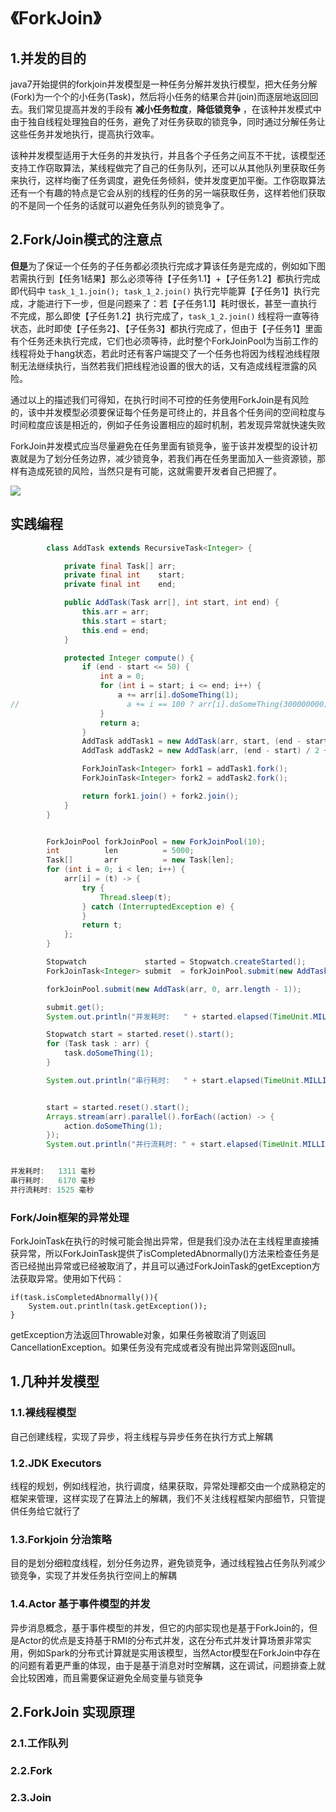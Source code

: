 # 《ForkJoin》

## 1.并发的目的

java7开始提供的forkjoin并发模型是一种任务分解并发执行模型，把大任务分解\(Fork\)为一个个的小任务\(Task\)，然后将小任务的结果合并\(join\)而逐层地返回回去。我们常见提高并发的手段有 **减小任务粒度**，**降低锁竞争** ，在该种并发模式中由于独自线程处理独自的任务，避免了对任务获取的锁竞争，同时通过分解任务让这些任务并发地执行，提高执行效率。

该种并发模型适用于大任务的并发执行，并且各个子任务之间互不干扰，该模型还支持工作窃取算法，某线程做完了自己的任务队列，还可以从其他队列里获取任务来执行，这样均衡了任务调度，避免任务倾斜，使并发度更加平衡。工作窃取算法还有一个有趣的特点是它会从别的线程的任务的另一端获取任务，这样若他们获取的不是同一个任务的话就可以避免任务队列的锁竞争了。

## 2.Fork\/Join模式的注意点

**但是**为了保证一个任务的子任务都必须执行完成才算该任务是完成的，例如如下图若需执行到【任务1结果】那么必须等待【子任务1.1】+【子任务1.2】都执行完成即代码中 `task_1_1.join(); task_1_2.join()` 执行完毕能算【子任务1】执行完成，才能进行下一步，但是问题来了：若【子任务1.1】耗时很长，甚至一直执行不完成，那么即使【子任务1.2】执行完成了，`task_1_2.join()` 线程将一直等待状态，此时即使【子任务2】、【子任务3】都执行完成了，但由于【子任务1】里面有个任务还未执行完成，它们也必须等待，此时整个ForkJoinPool为当前工作的线程将处于hang状态，若此时还有客户端提交了一个任务也将因为线程池线程限制无法继续执行，当然若我们把线程池设置的很大的话，又有造成线程泄露的风险。

通过以上的描述我们可得知，在执行时间不可控的任务使用ForkJoin是有风险的，该中并发模型必须要保证每个任务是可终止的，并且各个任务间的空间粒度与时间粒度应该是相近的，例如子任务设置相应的超时机制，若发现异常就快速失败

ForkJoin并发模式应当尽量避免在任务里面有锁竞争，鉴于该并发模型的设计初衷就是为了划分任务边界，减少锁竞争，若我们再在任务里面加入一些资源锁，那样有造成死锁的风险，当然只是有可能，这就需要开发者自己把握了。

![](http://fuxiao.oss-cn-shanghai.aliyuncs.com/book/Forkjoin.png)

## 实践编程

```java
        class AddTask extends RecursiveTask<Integer> {

            private final Task[] arr;
            private final int    start;
            private final int    end;

            public AddTask(Task arr[], int start, int end) {
                this.arr = arr;
                this.start = start;
                this.end = end;
            }

            protected Integer compute() {
                if (end - start <= 50) {
                    int a = 0;
                    for (int i = start; i <= end; i++) {
                        a += arr[i].doSomeThing(1);
//                        a += i == 100 ? arr[i].doSomeThing(300000000) : arr[i].doSomeThing(1);
                    }
                    return a;
                }
                AddTask addTask1 = new AddTask(arr, start, (end - start) / 2 + start);
                AddTask addTask2 = new AddTask(arr, (end - start) / 2 + 1 + start, end);

                ForkJoinTask<Integer> fork1 = addTask1.fork();
                ForkJoinTask<Integer> fork2 = addTask2.fork();

                return fork1.join() + fork2.join();
            }
        }


        ForkJoinPool forkJoinPool = new ForkJoinPool(10);
        int          len          = 5000;
        Task[]       arr          = new Task[len];
        for (int i = 0; i < len; i++) {
            arr[i] = (t) -> {
                try {
                    Thread.sleep(t);
                } catch (InterruptedException e) {
                }
                return t;
            };
        }

        Stopwatch             started = Stopwatch.createStarted();
        ForkJoinTask<Integer> submit  = forkJoinPool.submit(new AddTask(arr, 0, arr.length - 1));

        forkJoinPool.submit(new AddTask(arr, 0, arr.length - 1));

        submit.get();
        System.out.println("并发耗时:   " + started.elapsed(TimeUnit.MILLISECONDS) + " 毫秒");

        Stopwatch start = started.reset().start();
        for (Task task : arr) {
            task.doSomeThing(1);
        }

        System.out.println("串行耗时:   " + start.elapsed(TimeUnit.MILLISECONDS) + " 毫秒");


        start = started.reset().start();
        Arrays.stream(arr).parallel().forEach((action) -> {
            action.doSomeThing(1);
        });
        System.out.println("并行流耗时: " + start.elapsed(TimeUnit.MILLISECONDS) + " 毫秒");


并发耗时:   1311 毫秒
串行耗时:   6170 毫秒
并行流耗时: 1525 毫秒
```

### Fork\/Join框架的异常处理

ForkJoinTask在执行的时候可能会抛出异常，但是我们没办法在主线程里直接捕获异常，所以ForkJoinTask提供了isCompletedAbnormally\(\)方法来检查任务是否已经抛出异常或已经被取消了，并且可以通过ForkJoinTask的getException方法获取异常。使用如下代码：

```
if(task.isCompletedAbnormally()){
    System.out.println(task.getException());
}
```

getException方法返回Throwable对象，如果任务被取消了则返回CancellationException。如果任务没有完成或者没有抛出异常则返回null。

## 1.几种并发模型

### 1.1.裸线程模型

自己创建线程，实现了异步，将主线程与异步任务在执行方式上解耦

### 1.2.JDK Executors

线程的规划，例如线程池，执行调度，结果获取，异常处理都交由一个成熟稳定的框架来管理，这样实现了在算法上的解耦，我们不关注线程框架内部细节，只管提供任务给它就行了

### 1.3.Forkjoin 分治策略

目的是划分细粒度线程，划分任务边界，避免锁竞争，通过线程独占任务队列减少锁竞争，实现了并发任务执行空间上的解耦

### 1.4.Actor 基于事件模型的并发

异步消息概念，基于事件模型的并发，但它的内部实现也是基于ForkJoin的，但是Actor的优点是支持基于RMI的分布式并发，这在分布式并发计算场景非常实用，例如Spark的分布式计算就是实用该模型，当然Actor模型在ForkJoin中存在的问题有着更严重的体现，由于是基于消息对时空解耦，这在调试，问题排查上就会比较困难，而且需要保证避免全局变量与锁竞争

## 2.ForkJoin 实现原理

### 2.1.工作队列

### 2.2.Fork

### 2.3.Join



